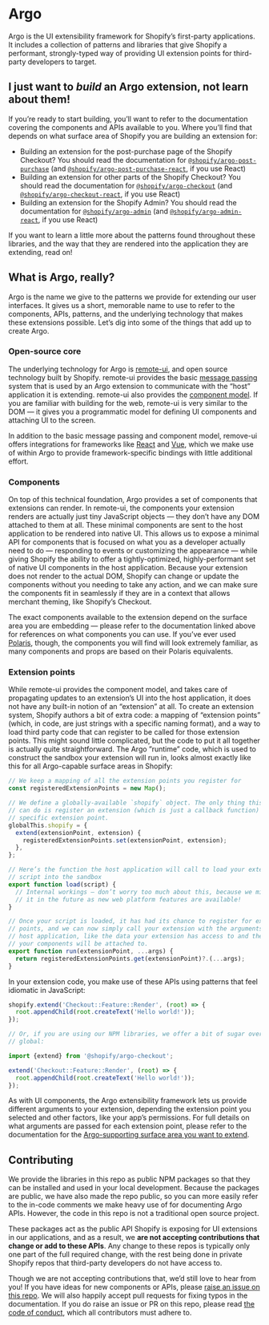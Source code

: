 # Argo

Argo is the UI extensibility framework for Shopify’s first-party applications. It includes a collection of patterns and libraries that give Shopify a performant, strongly-typed way of providing UI extension points for third-party developers to target.

## I just want to _build_ an Argo extension, not learn about them!

If you’re ready to start building, you’ll want to refer to the documentation covering the components and APIs available to you. Where you’ll find that depends on what surface area of Shopify you are building an extension for:

- Building an extension for the post-purchase page of the Shopify Checkout? You should read the documentation for [`@shopify/argo-post-purchase`](./packages/argo-post-purchase) (and [`@shopify/argo-post-purchase-react`](./packages/argo-post-purchase-react), if you use React)
- Building an extension for other parts of the Shopify Checkout? You should read the documentation for [`@shopify/argo-checkout`](./packages/argo-checkout) (and [`@shopify/argo-checkout-react`](./packages/argo-checkout-react), if you use React)
- Building an extension for the Shopify Admin? You should read the documentation for [`@shopify/argo-admin`](./packages/argo-admin) (and [`@shopify/argo-admin-react`](./packages/argo-admin-react), if you use React)

If you want to learn a little more about the patterns found throughout these libraries, and the way that they are rendered into the application they are extending, read on!

## What is Argo, really?

Argo is the name we give to the patterns we provide for extending our user interfaces. It gives us a short, memorable name to use to refer to the components, APIs, patterns, and the underlying technology that makes these extensions possible. Let’s dig into some of the things that add up to create Argo.

### Open-source core

The underlying technology for Argo is [remote-ui](https://github.com/Shopify/remote-ui), and open source technology built by Shopify. remote-ui provides the basic [message passing](https://github.com/Shopify/remote-ui/tree/main/packages/rpc) system that is used by an Argo extension to communicate with the “host” application it is extending. remote-ui also provides the [component model](https://github.com/Shopify/remote-ui/tree/main/packages/core). If you are familiar with building for the web, remote-ui is very similar to the DOM — it gives you a programmatic model for defining UI components and attaching UI to the screen.

In addition to the basic message passing and component model, remove-ui offers integrations for frameworks like [React](https://github.com/Shopify/remote-ui/tree/main/packages/react) and [Vue](https://github.com/Shopify/remote-ui/tree/main/packages/vue), which we make use of within Argo to provide framework-specific bindings with little additional effort.

### Components

On top of this technical foundation, Argo provides a set of components that extensions can render. In remote-ui, the components your extension renders are actually just tiny JavaScript objects — they don’t have any DOM attached to them at all. These minimal components are sent to the host application to be rendered into native UI. This allows us to expose a minimal API for components that is focused on what you as a developer actually need to do — responding to events or customizing the appearance — while giving Shopify the ability to offer a tightly-optimized, highly-performant set of native UI components in the host application. Because your extension does not render to the actual DOM, Shopify can change or update the components without you needing to take any action, and we can make sure the components fit in seamlessly if they are in a context that allows merchant theming, like Shopify’s Checkout.

The exact components available to the extension depend on the surface area you are embedding — please refer to the documentation linked above for references on what components you can use. If you’ve ever used [Polaris](https://polaris.shopify.com/), though, the components you will find will look extremely familiar, as many components and props are based on their Polaris equivalents.

### Extension points

While remote-ui provides the component model, and takes care of propagating updates to an extension’s UI into the host application, it does not have any built-in notion of an “extension” at all. To create an extension system, Shopify authors a bit of extra code: a mapping of “extension points” (which, in code, are just strings with a specific naming format), and a way to load third party code that can register to be called for those extension points. This might sound little complicated, but the code to put it all together is actually quite straightforward. The Argo ”runtime” code, which is used to construct the sandbox your extension will run in, looks almost exactly like this for all Argo-capable surface areas in Shopify:

```js
// We keep a mapping of all the extension points you register for
const registeredExtensionPoints = new Map();

// We define a globally-available `shopify` object. The only thing this object
// can do is register an extension (which is just a callback function) for a
// specific extension point.
globalThis.shopify = {
  extend(extensionPoint, extension) {
    registeredExtensionPoints.set(extensionPoint, extension);
  },
};

// Here’s the function the host application will call to load your extension’s
// script into the sandbox
export function load(script) {
  // Internal workings — don’t worry too much about this, because we might change
  // it in the future as new web platform features are available!
}

// Once your script is loaded, it has had its chance to register for extension
// points, and we can now simply call your extension with the arguments from the
// host application, like the data your extension has access to and the UI “root“
// your components will be attached to.
export function run(extensionPoint, ...args) {
  return registeredExtensionPoints.get(extensionPoint)?.(...args);
}
```

In your extension code, you make use of these APIs using patterns that feel idiomatic in JavaScript:

```js
shopify.extend('Checkout::Feature::Render', (root) => {
  root.appendChild(root.createText('Hello world!'));
});

// Or, if you are using our NPM libraries, we offer a bit of sugar over the
// global:

import {extend} from '@shopify/argo-checkout';

extend('Checkout::Feature::Render', (root) => {
  root.appendChild(root.createText('Hello world!'));
});
```

As with UI components, the Argo extensibility framework lets us provide different arguments to your extension, depending the extension point you selected and other factors, like your app’s permissions. For full details on what arguments are passed for each extension point, please refer to the documentation for the [Argo-supporting surface area you want to extend](./packages).

## Contributing

We provide the libraries in this repo as public NPM packages so that they can be installed and used in your local development. Because the packages are public, we have also made the repo public, so you can more easily refer to the in-code comments we make heavy use of for documenting Argo APIs. However, the code in this repo is not a traditional open source project.

These packages act as the public API Shopify is exposing for UI extensions in our applications, and as a result, we **are not accepting contributions that change or add to these APIs**. Any change to these repos is typically only one part of the full required change, with the rest being done in private Shopify repos that third-party developers do not have access to.

Though we are not accepting contributions that, we’d still love to hear from you! If you have ideas for new components or APIs, please [raise an issue on this repo](https://github.com/Shopify/argo/issues/new/choose). We will also happily accept pull requests for fixing typos in the documentation. If you do raise an issue or PR on this repo, please read [the code of conduct](./CODE_OF_CONDUCT.md), which all contributors must adhere to.
